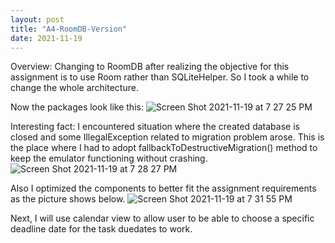 ```yaml
---
layout: post
title: "A4-RoomDB-Version"
date: 2021-11-19
---
```


Overview: Changing to RoomDB after realizing the objective for this assignment is to use Room rather than SQLiteHelper. So I took a while to change the whole architecture.

Now the packages look like this:
![Screen Shot 2021-11-19 at 7 27 25 PM](https://user-images.githubusercontent.com/71044804/142713002-4d140571-2be1-4a74-9f4c-cb012b4ad5a9.png)

Interesting fact:
I encountered situation where the created database is closed and some IllegalException related to migration problem arose. This is the place where I had to adopt fallbackToDestructiveMigration() method to keep the emulator functioning without crashing.
![Screen Shot 2021-11-19 at 7 28 27 PM](https://user-images.githubusercontent.com/71044804/142713083-2376dded-9728-4168-a9cf-0a11f07b769f.png)

Also I optimized the components to better fit the assignment requirements as the picture shows below.
![Screen Shot 2021-11-19 at 7 31 55 PM](https://user-images.githubusercontent.com/71044804/142713103-737d333b-a23b-48d8-b274-e2454f075cab.png)

Next, I will use calendar view to allow user to be able to choose a specific deadline date for the task duedates to work.
